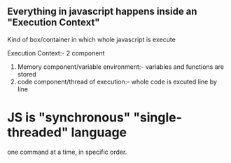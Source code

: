 ## Everything in javascript happens inside an "Execution Context"
Kind of box/container in which whole javascript is execute

Execution Context:-
2 component
1. Memory component/variable environment:- variables and functions are stored
2. code component/thread of execution:- whole code is excuted line by line

# JS is "synchronous" "single-threaded" language
one command at a time, in specific order.
